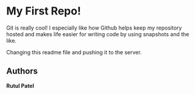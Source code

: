# My First Repo!

Git is really cool! I especially like how Github helps keep my
repository hosted and makes life easier for writing code by using
snapshots and the like. 

Changing this readme file and pushing it to the server.
## Authors

__Rutul Patel__
